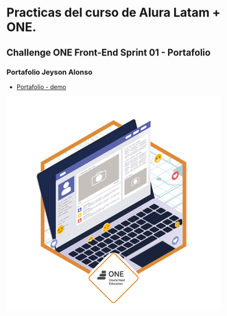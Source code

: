 # Practicas del curso de Alura Latam + ONE.

## Challenge ONE Front-End Sprint 01 - Portafolio

### Portafolio Jeyson Alonso

 - [Portafolio - demo](https://jeysonab.github.io/Challenge-ONE-Portafolio/)
 

![Desafio OK](https://github.com/Jeysonab/Challenge-ONE-Portafolio/blob/main/cms_files_10224_1671211354Prancheta_4.png)
